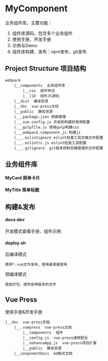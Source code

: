 # MyComponent
业务组件库，主要功能：

1. 组件库源码，包含多个业务组件
2. 使用手册、开发手册
3. 示例与Demo
4. 组件库构建、发布：npm发布、git发布


## Project Structure 项目结构
    webpack
        |__components  业务组件库
            |__css  组件样式
            |__lib  组件JS源码
        |__dist  编译目录
        |__doc  vue-press文档
        |__public  静态资源
        |___package.json 依赖管理
        |___vue.config.js 开发和构建的常用配置
        |___gulpfile.js 使用gulp构建css
        |___webpack.component.js 构建js
        |___.eslintignore eslint检查工具忽略文件配置
        |___.eslintrc.js eslint检查工具配置
        |___.gitignore  git版本控制忽略管理的文件配置
        

## 业务组件库


#### MyCard 简单卡片
#### MyTitle 简单标题

## 构建&发布

#### docs:dev
开发模式查看手册、组件示例

#### deploy.sh
后编译模式
    
    携带*.vue文件发布，使用者直接使用


预编译模式

    提前打包，提供各种版本的文件

## Vue Press
使用手册&开发手册

    |__doc  vue-press文档
        |__.vuepress  vue-press文档
            |__components  组件
            |__config.js  vue-press通用配合
            |__enhanceApp.js  vue-press项目扩展
            |__public  静态资源
        |__conponentDocs  md格式文档

